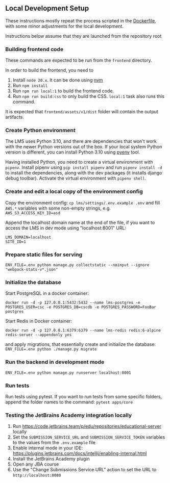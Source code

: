 ## Local Development Setup

These instructions mostly repeat the process scripted in the [Dockerfile](docker-files/Dockerfile), with some minor adjustments for the local development. 

Instructions below assume that they are launched from the repository root

### Building frontend code

These commands are expected to be run from the `frontend` directory.

In order to build the frontend, you need to 
1. Install `node 20.x`. It can be done using [nvm](https://github.com/nvm-sh/nvm)
2. Run `npm install`
3. Run `npm run local:1` to build the frontend code.
4. Run `npm run build:css` to only build the CSS. `local:1` task also runs this command.

It is expected that `frontend/assets/v1/dist` folder will contain the output artifacts.

### Create Python environment
The LMS uses Python 3.10, and there are dependencies that won't work with the newer Python versions out of the box. 
If your local system Python version is different, you can install Python 3.10 using [pyenv](https://realpython.com/intro-to-pyenv/) tool. 

Having installed Python, you need to create a virtual environment with `pipenv`. Install pipenv using `pip install pipenv`
and run `pipenv install -d` to install the dependencies, along with the dev packages (it installs django debug toolbar). Activate the virtual environment with `pipenv shell`.

### Create and edit a local copy of the environment config
Copy the environment config: `cp lms/settings/.env.example .env`
and fill `AWS.*` variables with some non-empty strings, e.g. `AWS_S3_ACCESS_KEY_ID=asd`

Append the localhost domain name at the end of the file, if you want to access the LMS in dev mode using "localhost:8001" URL:

```
LMS_DOMAIN=localhost
SITE_ID=1
```

### Prepare static files for serving
```
ENV_FILE=.env python manage.py collectstatic --noinput --ignore "webpack-stats-v*.json"
```

### Initialize the database 

Start PostgreSQL in a docker container:
```
docker run -d -p 127.0.0.1:5432:5432 --name lms-postgres -e POSTGRES_USER=csc -e POSTGRES_DB=cscdb -e POSTGRES_PASSWORD=FooBar postgres
```

Start Redis in Docker container: 
```
docker run -d -p 127.0.0.1:6379:6379 --name lms-redis redis:6-alpine redis-server --appendonly yes
```

and apply migrations, that essentially create and initialize the database: `ENV_FILE=.env python ./manage.py migrate`

### Run the backend in development mode

```
ENV_FILE=.env python manage.py runserver localhost:8001
```

### Run tests

Run tests using pytest. 
If you want to run tests from some specific folders, append the folder names to the command: `pytest apps/core`

### Testing the JetBrains Academy integration locally

1. Run https://code.jetbrains.team/p/edu/repositories/educational-server locally
2. Set the `SUBMISSION_SERVICE_URL` and `SUBMISSION_SERVICE_TOKEN` variables to the values from the `.env.example` file
3. Enable internal mode in your IDE: https://plugins.jetbrains.com/docs/intellij/enabling-internal.html
4. Install the JetBrains Academy plugin
5. Open any JBA course
6. Use the "Change Submissions Service URL" action to set the URL to `http://localhost:8080`
